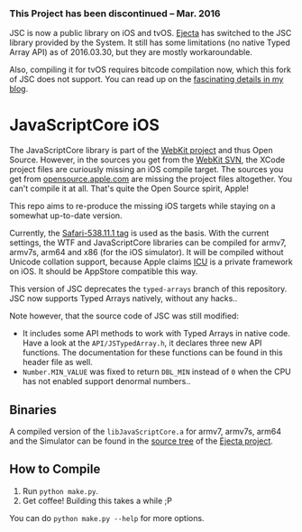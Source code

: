 ### This Project has been discontinued – Mar. 2016

JSC is now a public library on iOS and tvOS. [Ejecta](https://github.com/phoboslab/Ejecta) has switched to the JSC library provided by the System. It still has some limitations (no native Typed Array API) as of 2016.03.30, but they are mostly workaroundable. 

Also, compiling it for tvOS requires bitcode compilation now, which this fork of JSC does not support. You can read up on the [fascinating details in my blog](http://phoboslab.org/log/2015/11/the-absolute-worst-way-to-read-typed-array-data-with-javascriptcore).

# JavaScriptCore iOS

The JavaScriptCore library is part of the [WebKit project](http://www.webkit.org/) and thus Open Source. However, in the sources you get from the [WebKit SVN](https://svn.webkit.org/repository/webkit/trunk), the XCode project files are curiously missing an iOS compile target. The sources you get from [opensource.apple.com](http://opensource.apple.com/release/ios-601/) are missing the project files altogether. You can't compile it at all. That's quite the Open Source spirit, Apple!

This repo aims to re-produce the missing iOS targets while staying on a somewhat up-to-date version.

Currently, the [Safari-538.11.1 tag](https://svn.webkit.org/repository/webkit/tags/Safari-538.11.1/) is used as the basis. With the current settings, the WTF and JavaScriptCore libraries can be compiled for armv7, armv7s, arm64 and x86 (for the iOS simulator). It will be compiled without Unicode collation support, because Apple claims [ICU](http://site.icu-project.org/) is a private framework on iOS. It should be AppStore compatible this way.

This version of JSC deprecates the `typed-arrays` branch of this repository. JSC now supports Typed Arrays natively, without any hacks..

Note however, that the source code of JSC was still modified:

- It includes some API methods to work with Typed Arrays in native code. Have a look at the `API/JSTypedArray.h`, it declares three new API functions. The documentation for these functions can be found in this header file as well.
- `Number.MIN_VALUE` was fixed to return `DBL_MIN` instead of `0` when the CPU has not enabled support denormal numbers..

## Binaries

A compiled version of the `libJavaScriptCore.a` for armv7, armv7s, arm64 and the Simulator can be found in the [source tree](https://github.com/phoboslab/Ejecta/tree/master/Source/lib) of the [Ejecta project](https://github.com/phoboslab/Ejecta).

## How to Compile

1. Run `python make.py`.
2. Get coffee! Building this takes a while ;P

You can do `python make.py --help` for more options.
